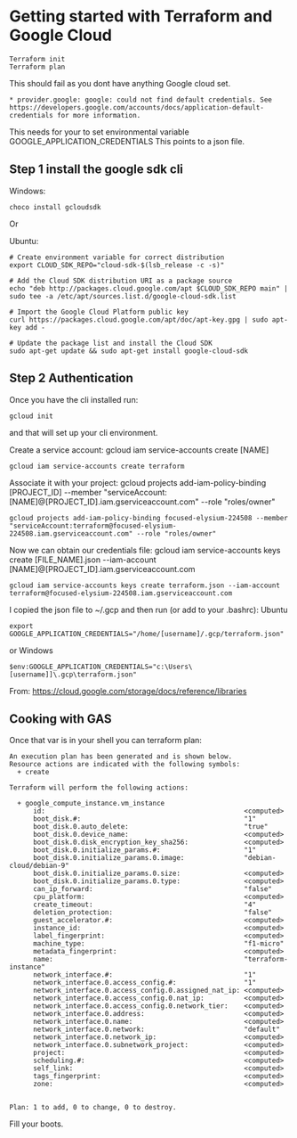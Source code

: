 # Getting started with Terraform and Google Cloud
```
Terraform init
Terraform plan
```
This should fail as you dont have anything Google cloud set.
```
* provider.google: google: could not find default credentials. See https://developers.google.com/accounts/docs/application-default-credentials for more information.
```
This needs for your to set environmental variable
GOOGLE_APPLICATION_CREDENTIALS
This points to a json file.

## Step 1 install the google sdk cli
Windows:
```
choco install gcloudsdk
```
Or

Ubuntu:

```
# Create environment variable for correct distribution
export CLOUD_SDK_REPO="cloud-sdk-$(lsb_release -c -s)"

# Add the Cloud SDK distribution URI as a package source
echo "deb http://packages.cloud.google.com/apt $CLOUD_SDK_REPO main" | sudo tee -a /etc/apt/sources.list.d/google-cloud-sdk.list

# Import the Google Cloud Platform public key
curl https://packages.cloud.google.com/apt/doc/apt-key.gpg | sudo apt-key add -

# Update the package list and install the Cloud SDK
sudo apt-get update && sudo apt-get install google-cloud-sdk
```

## Step 2 Authentication
Once you have the cli installed run:
```
gcloud init
```
and that will set up your cli environment.

Create a service account:
gcloud iam service-accounts create [NAME]
```
gcloud iam service-accounts create terraform
```

Associate it with your project:
gcloud projects add-iam-policy-binding [PROJECT_ID] --member "serviceAccount:[NAME]@[PROJECT_ID].iam.gserviceaccount.com" --role "roles/owner"
```
gcloud projects add-iam-policy-binding focused-elysium-224508 --member "serviceAccount:terraform@focused-elysium-224508.iam.gserviceaccount.com" --role "roles/owner"
```
Now we can obtain our credentials file:
gcloud iam service-accounts keys create [FILE_NAME].json --iam-account [NAME]@[PROJECT_ID].iam.gserviceaccount.com

```
gcloud iam service-accounts keys create terraform.json --iam-account terraform@focused-elysium-224508.iam.gserviceaccount.com
```

I copied the json file to ~/.gcp and then run (or add to your .bashrc):
Ubuntu
```
export GOOGLE_APPLICATION_CREDENTIALS="/home/[username]/.gcp/terraform.json"
```
or Windows
```
$env:GOOGLE_APPLICATION_CREDENTIALS="c:\Users\[username]]\.gcp\terraform.json"
```

From:
https://cloud.google.com/storage/docs/reference/libraries

## Cooking with GAS
Once that var is in your shell you can terraform plan:

```
An execution plan has been generated and is shown below.
Resource actions are indicated with the following symbols:
  + create

Terraform will perform the following actions:

  + google_compute_instance.vm_instance
      id:                                                  <computed>
      boot_disk.#:                                         "1"
      boot_disk.0.auto_delete:                             "true"
      boot_disk.0.device_name:                             <computed>
      boot_disk.0.disk_encryption_key_sha256:              <computed>
      boot_disk.0.initialize_params.#:                     "1"
      boot_disk.0.initialize_params.0.image:               "debian-cloud/debian-9"
      boot_disk.0.initialize_params.0.size:                <computed>
      boot_disk.0.initialize_params.0.type:                <computed>
      can_ip_forward:                                      "false"
      cpu_platform:                                        <computed>
      create_timeout:                                      "4"
      deletion_protection:                                 "false"
      guest_accelerator.#:                                 <computed>
      instance_id:                                         <computed>
      label_fingerprint:                                   <computed>
      machine_type:                                        "f1-micro"
      metadata_fingerprint:                                <computed>
      name:                                                "terraform-instance"
      network_interface.#:                                 "1"
      network_interface.0.access_config.#:                 "1"
      network_interface.0.access_config.0.assigned_nat_ip: <computed>
      network_interface.0.access_config.0.nat_ip:          <computed>
      network_interface.0.access_config.0.network_tier:    <computed>
      network_interface.0.address:                         <computed>
      network_interface.0.name:                            <computed>
      network_interface.0.network:                         "default"
      network_interface.0.network_ip:                      <computed>
      network_interface.0.subnetwork_project:              <computed>
      project:                                             <computed>
      scheduling.#:                                        <computed>
      self_link:                                           <computed>
      tags_fingerprint:                                    <computed>
      zone:                                                <computed>


Plan: 1 to add, 0 to change, 0 to destroy.

```
Fill your boots.
